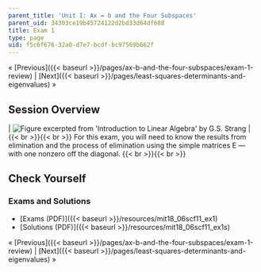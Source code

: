 ```yaml
---
parent_title: 'Unit I: Ax = b and the Four Subspaces'
parent_uid: 34303ce19b45724122d2bd33d64df688
title: Exam 1
type: page
uid: f5c6f676-32a0-d7e7-bcdf-bc97569b662f
---
```


« [Previous]({{< baseurl >}}/pages/ax-b-and-the-four-subspaces/exam-1-review) | [Next]({{< baseurl >}}/pages/least-squares-determinants-and-eigenvalues) »

Session Overview
----------------

| ![Figure excerpted from 'Introduction to Linear Algebra' by G.S. Strang](BASEURL_PLACEHOLDER/resources/exam_1) |  {{< br >}}{{< br >}} For this exam, you will need to know the results from elimination and the process of elimination using the simple matrices E — with one nonzero off the diagonal. {{< br >}}{{< br >}}  

Check Yourself
--------------

### Exams and Solutions

*   [Exams (PDF)]({{< baseurl >}}/resources/mit18_06scf11_ex1)
*   [Solutions (PDF)]({{< baseurl >}}/resources/mit18_06scf11_ex1s)

« [Previous]({{< baseurl >}}/pages/ax-b-and-the-four-subspaces/exam-1-review) | [Next]({{< baseurl >}}/pages/least-squares-determinants-and-eigenvalues) »